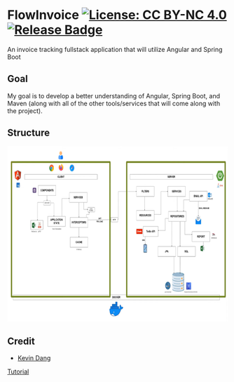 # FlowInvoice [![License: CC BY-NC 4.0](https://img.shields.io/badge/License-CC_BY--NC_4.0-darkgreen.svg)](https://creativecommons.org/licenses/by-nc/4.0/) [![Release Badge](https://img.shields.io/github/v/release/kevinthedang/flow-invoice?logo=github)](https://github.com/kevinthedang/flow-invoice/releases/latest)
An invoice tracking fullstack application that will utilize Angular and Spring Boot

## Goal
My goal is to develop a better understanding of Angular, Spring Boot, and Maven (along with all of the other tools/services that will come along with the project).

## Structure
<!-- Image of the diagram -->
<p align="center">
  <img src="./imgs/diagram-flow.PNG" width="750" height="400" />
<p>

## Credit

* [Kevin Dang](https://github.com/kevinthedang/)

[Tutorial](https://www.youtube.com/watch?v=tX7t45m-4H8)
